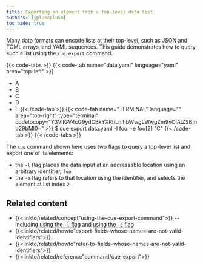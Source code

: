 ```yaml
---
title: Exporting an element from a top-level data list
authors: [jpluscplusm]
toc_hide: true
---
```


Many data formats can encode lists at their top-level,
such as JSON and TOML arrays,
and YAML sequences.
This guide demonstrates how to query such a list using the `cue export` command.

<!--more-->

{{< code-tabs >}}
{{< code-tab name="data.yaml" language="yaml" area="top-left" >}}
- A
- B
- C
- D
- E
{{< /code-tab >}}
{{< code-tab name="TERMINAL" language="" area="top-right" type="terminal" codetocopy="Y3VlIGV4cG9ydCBkYXRhLnlhbWwgLWwgZm9vOiAtZSBmb29bMl0=" >}}
$ cue export data.yaml -l foo: -e foo[2]
"C"
{{< /code-tab >}}
{{< /code-tabs >}}

The `cue` command shown here uses two flags to query a top-level list and
export one of its elements:
- the `-l` flag places the data input at an addressable location using an
  arbitrary identifier, `foo`
- the `-e` flag refers to that location using the identifier,
  and selects the element at list index `2`

## Related content

- {{<linkto/related/concept"using-the-cue-export-command">}} -- including
  [using the `-l` flag]({{<relref"docs/concept/using-the-cue-export-command/inputs">}}#non-cue-data-location)
  and
  [using the `-e` flag]({{<relref"docs/concept/using-the-cue-export-command/evaluation">}}#modified-expression)
- {{<linkto/related/howto"export-fields-whose-names-are-not-valid-identifiers">}}
- {{<linkto/related/howto"refer-to-fields-whose-names-are-not-valid-identifiers">}}
- {{<linkto/related/reference"command/cue-export">}}
